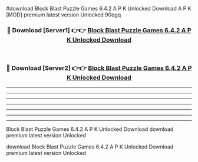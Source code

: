 #download Block Blast Puzzle Games 6.4.2 A P K Unlocked Download A P K [MOD] premium latest version Unlocked 90qgq 



<div align="center">
<h3>🔴 Download [Server1] 👉👉 <a href="https://apkdownload-94cd0.web.app/">Block Blast Puzzle Games 6.4.2 A P K Unlocked Download</a></h3><br>

<h3>🔴 Download [Server2] 👉👉 <a href="https://apkdownload-94cd0.web.app/">Block Blast Puzzle Games 6.4.2 A P K Unlocked Download</a></h3>
</div>





----------------------------------------------------------

----------------------------------------------------------

----------------------------------------------------------

----------------------------------------------------------

----------------------------------------------------------

----------------------------------------------------------

----------------------------------------------------------

Block Blast Puzzle Games 6.4.2 A P K Unlocked Download download premium latest version Unlocked

download Block Blast Puzzle Games 6.4.2 A P K Unlocked Download premium latest version Unlocked
